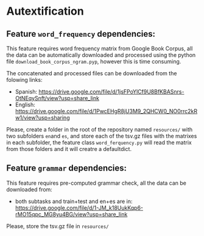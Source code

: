 # Autextification

## Feature `word_frequency` dependencies:

This feature requires word frequency matrix from Google Book Corpus, all the data can be automatically downloaded and processed using the python file `download_book_corpus_ngram.pyp`, however this is time consuming.

The concatenated and processed files can be downloaded from the folowing links:
- Spanish: https://drive.google.com/file/d/1jsFPoYlCf9U8BfKBASnrs-OtNEqySnft/view?usp=share_link
- English: https://drive.google.com/file/d/1PwcEHgR8jU3M9_2QHCW0_NO0rrc2kRw1/view?usp=sharing

Please, create a folder in the root of the repository named `resources/` with two subfolders `en`and `es`, and store each of the tsv.gz files with the matrixes in each subfolder, the feature class `word_ferquency.py` will read the matrix from those folders and it will creatre a defaultdict.

## Feature `grammar` dependencies:

This feature requires pre-computed grammar check, all the data can be downloaded from:
- both subtasks and train+test and en+es are in: https://drive.google.com/file/d/1-JM_k18UukKqp6-rMO15qpc_MG8yu4BG/view?usp=share_link

Please, store the tsv.gz file in `resources/`
